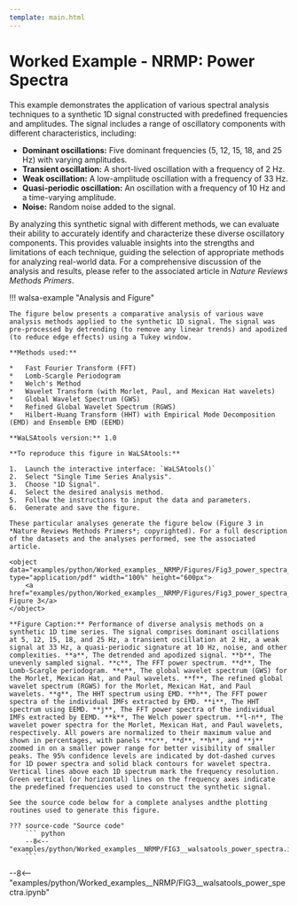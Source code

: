 ```yaml
---
template: main.html
---
```


# Worked Example - NRMP: Power Spectra

This example demonstrates the application of various spectral analysis techniques to a synthetic 1D signal constructed with predefined frequencies and amplitudes. The signal includes a range of oscillatory components with different characteristics, including:

*   **Dominant oscillations:** Five dominant frequencies (5, 12, 15, 18, and 25 Hz) with varying amplitudes.
*   **Transient oscillation:** A short-lived oscillation with a frequency of 2 Hz.
*   **Weak oscillation:** A low-amplitude oscillation with a frequency of 33 Hz.
*   **Quasi-periodic oscillation:** An oscillation with a frequency of 10 Hz and a time-varying amplitude.
*   **Noise:** Random noise added to the signal.

By analyzing this synthetic signal with different methods, we can evaluate their ability to accurately identify and characterize these diverse oscillatory components. This provides valuable insights into the strengths and limitations of each technique, guiding the selection of appropriate methods for analyzing real-world data. For a comprehensive discussion of the analysis and results, please refer to the associated article in *Nature Reviews Methods Primers*.

!!! walsa-example "Analysis and Figure"

    The figure below presents a comparative analysis of various wave analysis methods applied to the synthetic 1D signal. The signal was pre-processed by detrending (to remove any linear trends) and apodized (to reduce edge effects) using a Tukey window.

    **Methods used:**

    *   Fast Fourier Transform (FFT) 
    *   Lomb-Scargle Periodogram
    *   Welch's Method
    *   Wavelet Transform (with Morlet, Paul, and Mexican Hat wavelets)
    *   Global Wavelet Spectrum (GWS)
    *   Refined Global Wavelet Spectrum (RGWS)
    *   Hilbert-Huang Transform (HHT) with Empirical Mode Decomposition (EMD) and Ensemble EMD (EEMD)

    **WaLSAtools version:** 1.0

    **To reproduce this figure in WaLSAtools:**

    1.  Launch the interactive interface: `WaLSAtools()`
    2.  Select "Single Time Series Analysis".
    3.  Choose "1D Signal".
    4.  Select the desired analysis method.
    5.  Follow the instructions to input the data and parameters.
    6.  Generate and save the figure.

    These particular analyses generate the figure below (Figure 3 in *Nature Reviews Methods Primers*; copyrighted). For a full description of the datasets and the analyses performed, see the associated article.

    <object data="examples/python/Worked_examples__NRMP/Figures/Fig3_power_spectra_1D_signal.pdf" type="application/pdf" width="100%" height="600px">
        <a href="examples/python/Worked_examples__NRMP/Figures/Fig3_power_spectra_1D_signal.pdf">View Figure 3</a>
    </object>

    **Figure Caption:** Performance of diverse analysis methods on a synthetic 1D time series. The signal comprises dominant oscillations at 5, 12, 15, 18, and 25 Hz, a transient oscillation at 2 Hz, a weak signal at 33 Hz, a quasi-periodic signature at 10 Hz, noise, and other complexities. **a**, The detrended and apodized signal. **b**, The unevenly sampled signal. **c**, The FFT power spectrum. **d**, The Lomb-Scargle periodogram. **e**, The global wavelet spectrum (GWS) for the Morlet, Mexican Hat, and Paul wavelets. **f**, The refined global wavelet spectrum (RGWS) for the Morlet, Mexican Hat, and Paul wavelets. **g**, The HHT spectrum using EMD. **h**, The FFT power spectra of the individual IMFs extracted by EMD. **i**, The HHT spectrum using EEMD. **j**, The FFT power spectra of the individual IMFs extracted by EEMD. **k**, The Welch power spectrum. **l-n**, The wavelet power spectra for the Morlet, Mexican Hat, and Paul wavelets, respectively. All powers are normalized to their maximum value and shown in percentages, with panels **c**, **d**, **h**, and **j** zoomed in on a smaller power range for better visibility of smaller peaks. The 95% confidence levels are indicated by dot-dashed curves for 1D power spectra and solid black contours for wavelet spectra. Vertical lines above each 1D spectrum mark the frequency resolution. Green vertical (or horizontal) lines on the frequency axes indicate the predefined frequencies used to construct the synthetic signal.

    See the source code below for a complete analyses andthe plotting routines used to generate this figure.

    ??? source-code "Source code"
        ``` python
        --8<-- "examples/python/Worked_examples__NRMP/FIG3__walsatools_power_spectra.ipynb"
        ```

--8<-- "examples/python/Worked_examples__NRMP/FIG3__walsatools_power_spectra.ipynb"